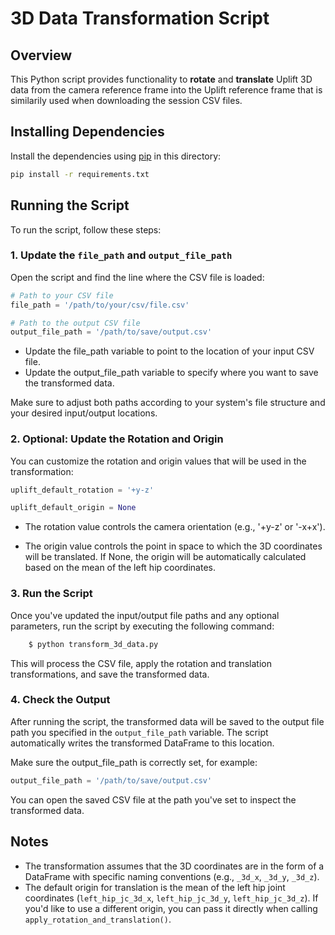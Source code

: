 # 3D Data Transformation Script

## Overview

This Python script provides functionality to **rotate** and **translate** Uplift 3D data from the camera reference frame into the Uplift reference frame that is similarily used when downloading the session CSV files.


## Installing Dependencies
Install the dependencies using [pip](https://pip.pypa.io/en/stable/) in this directory:

```bash
pip install -r requirements.txt

```

## Running the Script
To run the script, follow these steps:

### 1. Update the `file_path` and `output_file_path`

Open the script and find the line where the CSV file is loaded:

```python
# Path to your CSV file
file_path = '/path/to/your/csv/file.csv'

# Path to the output CSV file
output_file_path = '/path/to/save/output.csv'
```
* Update the file_path variable to point to the location of your input CSV file.
* Update the output_file_path variable to specify where you want to save the transformed data.

Make sure to adjust both paths according to your system's file structure and your desired input/output locations.


### 2. Optional: Update the Rotation and Origin

You can customize the rotation and origin values that will be used in the transformation:

```python
uplift_default_rotation = '+y-z'

uplift_default_origin = None 
```

* The rotation value controls the camera orientation (e.g., '+y-z' or '-x+x').

* The origin value controls the point in space to which the 3D coordinates will be translated. If None, the origin will be automatically calculated based on the mean of the left hip coordinates.


### 3. Run the Script

Once you've updated the input/output file paths and any optional parameters, run the script by executing the following command:
```bash
    $ python transform_3d_data.py
```

This will process the CSV file, apply the rotation and translation transformations, and save the transformed data.

### 4. Check the Output

After running the script, the transformed data will be saved to the output file path you specified in the `output_file_path` variable. The script automatically writes the transformed DataFrame to this location.

Make sure the output_file_path is correctly set, for example:
```python
output_file_path = '/path/to/save/output.csv'
```

You can open the saved CSV file at the path you've set to inspect the transformed data.

## Notes

- The transformation assumes that the 3D coordinates are in the form of a DataFrame with specific naming conventions (e.g., `_3d_x`, `_3d_y`, `_3d_z`).
- The default origin for translation is the mean of the left hip joint coordinates (`left_hip_jc_3d_x`, `left_hip_jc_3d_y`, `left_hip_jc_3d_z`). If you'd like to use a different origin, you can pass it directly when calling `apply_rotation_and_translation()`.
